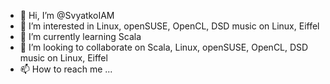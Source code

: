- 👋 Hi, I’m @SvyatkoIAM
- 👀 I’m interested in Linux, openSUSE, OpenCL, DSD music on Linux, Eiffel
- 🌱 I’m currently learning Scala
- 💞️ I’m looking to collaborate on Scala, Linux, openSUSE, OpenCL, DSD music on Linux, Eiffel
- 📫 How to reach me ...

<!---
SvyatkoIAM/SvyatkoIAM is a ✨ special ✨ repository because its `README.md` (this file) appears on your GitHub profile.
You can click the Preview link to take a look at your changes.
--->
